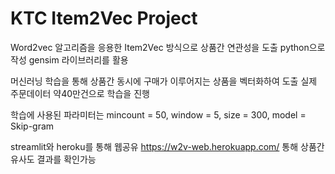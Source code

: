 # KTC Item2Vec Project

Word2vec 알고리즘을 응용한 Item2Vec 방식으로 상품간 연관성을 도출
python으로 작성 gensim 라이브러리를 활용

머신러닝 학습을 통해 상품간 동시에 구매가 이루어지는 상품을 벡터화하여 도출
실제 주문데이터 약40만건으로 학습을 진행

학습에 사용된 파라미터는 mincount = 50, window = 5, size = 300, model = Skip-gram

streamlit와 heroku를 통해 웹공유
https://w2v-web.herokuapp.com/ 통해 상품간 유사도 결과를 확인가능
